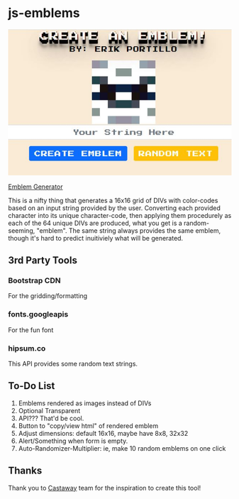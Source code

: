 # js-emblems

![Header](/assets/images/intro.png)

[Emblem Generator](https://rasputinforever.github.io/js-emblems/)

This is a nifty thing that generates a 16x16 grid of DIVs with color-codes based on an input string provided by the user. Converting each provided character into its unique character-code, then applying them procedurely as each of the 64 unique DIVs are produced, what you get is a random-seeming, "emblem". The same string always provides the same emblem, though it's hard to predict inuitiviely what will be generated.

## 3rd Party Tools

### Bootstrap CDN
For the gridding/formatting

### fonts.googleapis
For the fun font

### hipsum.co
This API provides some random text strings.

## To-Do List

1. Emblems rendered as images instead of DIVs
2. Optional Transparent
3. API??? That'd be cool.
4. Button to "copy/view html" of rendered emblem
5. Adjust dimensions: default 16x16, maybe have 8x8, 32x32
6. Alert/Something when form is empty.
7. Auto-Randomizer-Multiplier: ie, make 10 random emblems on one click

## Thanks

Thank you to [Castaway](https://github.com/Team-CYOA/CYOA) team for the inspiration to create this tool!